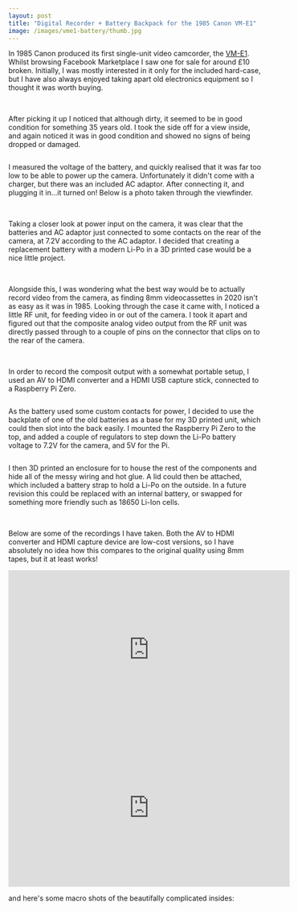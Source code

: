 ```yaml
---
layout: post
title: "Digital Recorder + Battery Backpack for the 1985 Canon VM-E1"
image: /images/vme1-battery/thumb.jpg
---
```


In 1985 Canon produced its first single-unit video camcorder, the [VM-E1](https://global.canon/en/c-museum/product/8mmvc310.html#:~:text=Canon%20produced%20its%20first%20single,and%20outstanding%20operability%20and%20functionality.). Whilst browsing Facebook Marketplace I saw one for sale for around £10 broken. Initially, I was mostly interested in it only for the included hard-case, but I have also always enjoyed taking apart old electronics equipment so I thought it was worth buying.

<img src="/images/vme1-battery/iso.jpg" alt="" class="inline">
<img src="/images/vme1-battery/case.jpg" alt="" class="inline">

After picking it up I noticed that although dirty, it seemed to be in good condition for something 35 years old. I took the side off for a view inside, and again noticed it was in good condition and showed no signs of being dropped or damaged.

<img src="/images/vme1-battery/inside1.jpg" alt="" class="inline">

I measured the voltage of the battery, and quickly realised that it was far too low to be able to power up the camera. Unfortunately it didn't come with a charger, but there was an included AC adaptor. After connecting it, and plugging it in...it turned on! Below is a photo taken through the viewfinder.

<img src="/images/vme1-battery/view.jpg" alt="" class="inline">
<img src="/images/vme1-battery/eye.jpg" alt="" class="inline">

Taking a closer look at power input on the camera, it was clear that the batteries and AC adaptor just connected to some contacts on the rear of the camera, at 7.2V according to the AC adaptor. I decided that creating a replacement battery with a modern Li-Po in a 3D printed case would be a nice little project.

<img src="/images/vme1-battery/read-bat.jpg" alt="" class="inline">
<img src="/images/vme1-battery/rear-open.jpg" alt="" class="inline">

Alongside this, I was wondering what the best way would be to actually record video from the camera, as finding 8mm videocassettes in 2020 isn't as easy as it was in 1985. Looking through the case it came with, I noticed a little RF unit, for feeding video in or out of the camera. I took it apart and figured out that the composite analog video output from the RF unit was directly passed through to a couple of pins on the connector that clips on to the rear of the camera.

<img src="/images/vme1-battery/rfunit.jpg" alt="" class="inline">
<img src="/images/vme1-battery/rearbottom.jpg" alt="" class="inline">

In order to record the composit output with a somewhat portable setup, I used an AV to HDMI converter and a HDMI USB capture stick, connected to a Raspberry Pi Zero.

<img src="/images/vme1-battery/adapt.jpg" alt="" class="inline">

As the battery used some custom contacts for power, I decided to use the backplate of one of the old batteries as a base for my 3D printed unit, which could then slot into the back easily. I mounted the Raspberry Pi Zero to the top, and added a couple of regulators to step down the Li-Po battery voltage to 7.2V for the camera, and 5V for the Pi.

<img src="/images/vme1-battery/readpi.jpg" alt="" class="inline">

I then 3D printed an enclosure for to house the rest of the components and hide all of the messy wiring and hot glue. A lid could then be attached, which included a battery strap to hold a Li-Po on the outside. In a future revision this could be replaced with an internal battery, or swapped for something more friendly such as 18650 Li-Ion cells.

<img src="/images/vme1-battery/rearcaseopen.jpg" alt="" class="inline">
<img src="/images/vme1-battery/rearfinal.jpg" alt="" class="inline">

Below are some of the recordings I have taken. Both the AV to HDMI converter and HDMI capture device are low-cost versions, so I have absolutely no idea how this compares to the original quality using 8mm tapes, but it at least works!

<div class="video-container">
<iframe width="560" height="315" src="https://www.youtube-nocookie.com/embed/xj_3vBegMwM" title="YouTube video player" frameborder="0" allow="accelerometer; autoplay; clipboard-write; encrypted-media; gyroscope; picture-in-picture" allowfullscreen></iframe>
</div>

<div class="video-container">
<iframe width="560" height="315" src="https://www.youtube-nocookie.com/embed/KOF5dgefUbc" title="YouTube video player" frameborder="0" allow="accelerometer; autoplay; clipboard-write; encrypted-media; gyroscope; picture-in-picture" allowfullscreen></iframe>
</div>

and here's some macro shots of the beautifally complicated insides:

<img src="/images/vme1-battery/inside2.jpg" alt="" class="inline">
<img src="/images/vme1-battery/inside3.jpg" alt="" class="inline">
<img src="/images/vme1-battery/inside4.jpg" alt="" class="inline">
